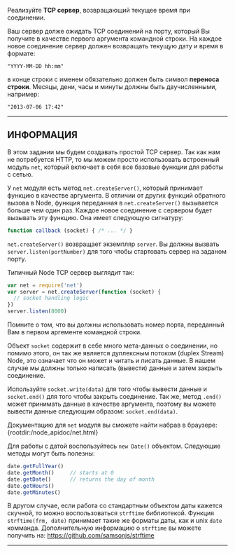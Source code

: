 Реализуйте **TCP сервер**, возвращающий текущее время при соединении.

Ваш сервер долже ожидать TCP соединений на порту, который Вы получите в качестве первого аргумента командной строки. На каждое новое соединение сервер должен возвращать текущую дату и время в формате:

```
"YYYY-MM-DD hh:mm"
```

в конце строки с именем обязательно должен быть символ **переноса строки**. Месяцы, дени, часы и минуты должны быть двучисленными, например:

```
"2013-07-06 17:42"
```
----------------------------------------------------------------------
## ИНФОРМАЦИЯ

В этом задании мы будем создавать простой TCP сервер. Так как нам не потребуется HTTP, то мы можем просто использовать встроенный модуль `net`, который включает в себя все базовые функции для работы с сетью.

У `net` модуля есть метод `net.createServer()`, который принимает функцию в качестве аргумента. В отличии от других функций обратного вызова в Node, функция переданная в `net.createServer()` вызывается больше чем один раз. Каждое новое соединение с сервером будет вызывать эту функцию. Она имеет следующую сигнатуру:

```js
function callback (socket) { /* ... */ }
```

`net.createServer()` возвращает экземпляр `server`. Вы должны вызвать `server.listen(portNumber)` для того чтобы стартовать сервер на заданом порту.

Типичный Node TCP сервер выглядит так:

```js
var net = require('net')
var server = net.createServer(function (socket) {
  // socket handling logic
})
server.listen(8000)
```

Помните о том, что вы должны использовать номер порта, переданный Вам в первом аргементе командной строки.

Объект `socket` содержит в себе много мета-данных о соединении, но помимо этого, он так же является дуплексным потоком (duplex Stream) Node, это означает что он может и читать и писать данные. В нашем случае мы должны только написать (вывести) данные и затем закрыть соединение.

Используйте `socket.write(data)` для того чтобы вывести данные и `socket.end()` для того чтобы закрыть соединение. Так же, метод `.end()` может принимать данные в качестве аргумента, поэтому вы можете вывести данные следующим образом: `socket.end(data)`.

Документацию для `net` модуля вы сможете найти набрав в браузере:
  {rootdir:/node_apidoc/net.html}

Для работы с датой воспользуйтесь `new Date()` объектом. Следующие методы могут быть полезны:

```js
date.getFullYear()
date.getMonth()     // starts at 0
date.getDate()      // returns the day of month
date.getHours()
date.getMinutes()
```

В другом случае, если работа со стандартным объектом даты кажется скучной, то можно воспользоваться `strftime` библиотекой. Функция `strftime(frm, date)` принимает такие же форматы даты, как и unix `date` комманда. Дополнительную информацию о `strftime` вы можете получить на: https://github.com/samsonjs/strftime

---------------------------------------------------------------------- 
